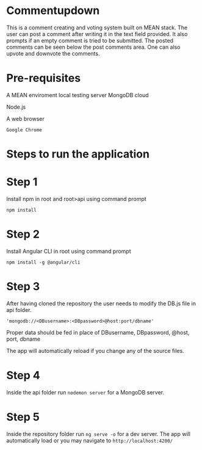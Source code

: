 Commentupdown
====

This is a comment creating and voting system built on MEAN stack.
The user can post a comment after writing it in the text field provided.
It also prompts if an empty comment is tried to be submitted.
The posted comments can be seen below the post comments area.
One can also upvote and downvote the comments.

Pre-requisites
=======

A MEAN enviroment local testing server
MongoDB cloud


Node.js


A web browser
```
Google Chrome
```
Steps to run the application
===
Step 1
=======
Install npm in root and root>api using command prompt
```
npm install
```
Step 2
=======
Install Angular CLI in root using command prompt
```
npm install -g @angular/cli
```
Step 3
=======
After having cloned the repository the user needs to modify the DB.js file in api folder.
```
'mongodb://<DBusername>:<DBpassword>@host:port/dbname'
```
Proper data should be fed in place of DBusername, DBpassword, @host, port, dbname

The app will automatically reload if you change any of the source files.

Step 4
=====

Inside the api folder run `nodemon server` for a MongoDB server. 

Step 5
=====
Inside the repository folder run `ng serve -o` for a dev server. The app will automatically load or you may navigate to `http://localhost:4200/`

